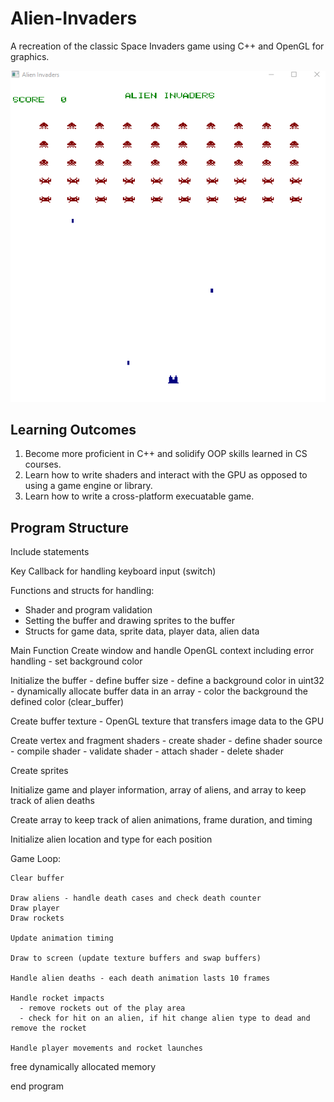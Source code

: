 # Alien-Invaders
A recreation of the classic Space Invaders game using C++ and OpenGL for graphics.

![](alienInvadersExample.gif)

## Learning Outcomes
1. Become more proficient in C++ and solidify OOP skills learned in CS courses.
2. Learn how to write shaders and interact with the GPU as opposed to using a game engine or library.
3. Learn how to write a cross-platform execuatable game.

## Program Structure
Include statements

Key Callback for handling keyboard input (switch)

Functions and structs for handling:
  - Shader and program validation
  - Setting the buffer and drawing sprites to the buffer
  - Structs for game data, sprite data, player data, alien data
  
Main Function
  Create window and handle OpenGL context including error handling
    - set background color
  
  Initialize the buffer
    - define buffer size
    - define a background color in uint32
    - dynamically allocate buffer data in an array
    - color the background the defined color (clear_buffer)
    
  Create buffer texture - OpenGL texture that transfers image data to the GPU
  
  Create vertex and fragment shaders
    - create shader
    - define shader source
    - compile shader
    - validate shader
    - attach shader
    - delete shader
  
  Create sprites
  
  Initialize game and player information, array of aliens, and array to keep track of alien deaths
  
  Create array to keep track of alien animations, frame duration, and timing
  
  Initialize alien location and type for each position
  
  Game Loop:
   
    Clear buffer
    
    Draw aliens - handle death cases and check death counter
    Draw player
    Draw rockets
    
    Update animation timing
    
    Draw to screen (update texture buffers and swap buffers)
    
    Handle alien deaths - each death animation lasts 10 frames
    
    Handle rocket impacts
      - remove rockets out of the play area
      - check for hit on an alien, if hit change alien type to dead and remove the rocket
    
    Handle player movements and rocket launches
    
  free dynamically allocated memory
  
  end program
    
    
    
  
  
  

